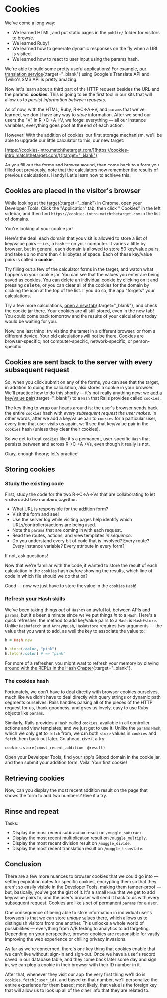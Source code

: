 # Cookies

We've come a long way:

 - We learned HTML, and put static pages in the `public/` folder for visitors to browse.
 - We learned Ruby!
 - We learned how to generate dynamic responses on the fly when a URL is visited.
 - We learned how to react to user input using the params hash.

We're able to build some pretty useful applications! For example, [our translation service](https://form-intro.matchthetarget.com/){:target="_blank"} using Google's Translate API and Twilio's SMS API is pretty amazing.

Now let's learn about a third part of the HTTP request besides the URL and the params: **cookies**. This is going to be the first tool in our kits that will allow us to _persist information between requests_.

As of now, with the HTML, Ruby, R→C→A→V, and `params` that we've learned, we don't have any way to _store_ information. After we send our users the "V" in R→C→A→V, we forget everything — all our instance variables, everything goes poof at the end of each action.

However! With the addition of cookies, our first storage mechanism, we'll be able to upgrade our little calculator to this, our new target:

[https://cookies-intro.matchthetarget.com/](https://cookies-intro.matchthetarget.com/){:target="_blank"}

As you fill out the forms and browse around, then come back to a form you filled out previously, note that the calculators now remember the results of previous calculations. Handy! Let's learn how to achieve this.

## Cookies are placed in the visitor's browser

While looking at the [target](https://cookies-intro.matchthetarget.com/){:target="_blank"} in Chrome, open your Developer Tools. Click the "Application" tab, then click "<i class="fas fa-cookie-bite"></i> Cookies" in the left sidebar, and then find `https://cookies-intro.matchthetarget.com` in the list of domains.

You're looking at your cookie jar!

Here's the deal: each domain that you visit is allowed to store a list of key/value pairs — i.e., a `Hash` — on your computer. It varies a little by browser, but in general, each domain is allowed to store 50 key/value pairs, and take up no more than 4 kilobytes of space. Each of these key/value pairs is called a **cookie**.

Try filling out a few of the calculator forms in the target, and watch what happens in your cookie jar. You can see that the values you enter are being saved as cookies. You can delete an individual cookie by clicking on it and pressing <kbd>delete</kbd>, or you can clear all of the cookies for the domain by clicking the <i class="fas fa-ban"></i> icon at the top of the list. If you do so, the app "forgets" your calculations.

Try a few more calculations, [open a new tab](https://cookies-intro.matchthetarget.com/){:target="_blank"}, and check the cookie jar there. Your cookies are all still stored, even in the new tab! You could come back tomorrow and the results of your calculations today would be waiting for you.

Now, one last thing: try visiting the target in a different browser, or from a different device. Your old calculations will not be there. Cookies are browser-specific; not computer-specific, network-specific, or person-specific.

## Cookies are sent back to the server with every subsequent request

So, when you click submit on any of the forms, you can see that the target, in addition to doing the calculation, also stores a cookie in your browser. We'll practice how to do this shortly — it's not really anything new; we [add a key/value pair](https://chapters.firstdraft.com/chapters/767#creating-hashes){:target="_blank"} to a `Hash` that Rails provides called `cookies`.

The key thing to wrap our heads around is: the user's browser sends back the entire `cookies` hash with _every subsequent request the user makes_. In other words, after we add a key/value pair to `cookies` for a particular user, every time that user visits us again, we'll see that key/value pair in the `cookies` hash (unless they clear their cookies).

So we get to treat `cookies` like it's a permanent, user-specific `Hash` that persists between and across R→C→A→Vs, even though it really is not.

Okay, enough theory; let's practice!

## Storing cookies

### Study the existing code

First, study the code for the two R→C→A→Vs that are collaborating to let visitors add two numbers together.

 - What URL is responsible for the addition form?
 - Visit the form and see!
 - Use the server log while visiting pages help identify which URLs/controllers/actions are being used.
 - Note the `params` that are coming in with each request.
 - Read the routes, actions, and view templates _in sequence_.
 - Do you understand every bit of code that is involved? Every route? Every instance variable? Every attribute in every form?

If not, ask questions!

Now that we're familiar with the code, if wanted to store the result of each calculation in the `cookies` hash _before_ showing the results, which line of code in which file should we do that on?

Good — now we just have to store the value in the `cookies` `Hash`!

### Refresh your Hash skills

We've been taking things _out_ of `Hash`es an awful lot, between APIs and `params`, but it's been a minute since we've put things _in_ to a `Hash`. Here's a quick refresher: the method to add key/value pairs to a `Hash` is `Hash#store`. Unlike `Hash#fetch` and `Array#push`, `Hash#store` requires _two_ arguments — the value that you want to add, as well the key to associate the value to:

```ruby
h = Hash.new

h.store(:color, "pink")
h.fetch(:color) # => "pink"
```

For more of a refresher, you might want to refresh your memory by [playing around with the REPLs in the Hash Chapter](https://chapters.firstdraft.com/chapters/767#creating-hashes){:target="_blank"}.

### The cookies hash

Fortunately, we don't have to deal directly with browser cookies ourselves, much like we didn't have to deal directly with query strings or dynamic path segments ourselves. Rails handles parsing all of the pieces of the HTTP request for us, thank goodness, and gives us lovely, easy to use Ruby objects like `params`.

Similarly, Rails provides a `Hash` called `cookies`, available in all controller actions and view templates; and we just get to use it. Unlike the `params` `Hash`, which we only get to `fetch` from, we can both `store` values in `cookies` and `fetch` them back out later. Go ahead, give it a try:

```
cookies.store(:most_recent_addition, @result)
```

Open your Developer Tools, find your app's Gitpod domain in the cookie jar, and then submit your addition form. Voila! Your first cookie!

## Retrieving cookies

Now, can you display the most recent addition result on the page that shows the form to add two numbers? Give it a try.

## Rinse and repeat

Tasks:

 - Display the most recent subtraction result on `/muggle_subtract`.
 - Display the most recent multiplication result on `/muggle_multiply`.
 - Display the most recent division result on `/muggle_divide`.
 - Display the most recent translation result on `/muggle_translate`.

## Conclusion

There are a few more nuances to browser cookies that we could go into — setting expiration dates for specific cookies, encrypting them so that they aren't so easily visible in the Developer Tools, making them tamper-proof — but, basically, you've got the gist of it. It's a small `Hash` that we get to add key/value pairs to, and the user's browser will send it back to us with every subsequent request. Cookies are like a set of permanent `params` for a user.

One consequence of being able to store information in individual user's browsers is that we can store _unique_ values there, which allows us to distinguish visitors from one another. This unlocks a whole world of possibilities — everything from A/B testing to analytics to ad targeting. Depending on your perspective, browser cookies are responsible for vastly improving the web experience or chilling privacy invasions.

As far as we're concerned, there's one key thing that cookies enable that we can't live without: sign-in and sign-out. Once we have a user's record saved in our database table, and they come back later some day and sign in, we can plop a cookie in their browser with their ID number in it.

After that, whenever they visit our app, the very first thing we'll do is `cookies.fetch(:user_id)`, and based on that number, we'll personalize the entire experience for them based; most likely, that value is the foreign key that will allow us to look up all of the other info that they are related to.

